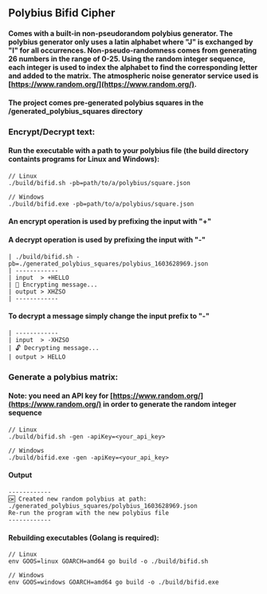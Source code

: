 ## Polybius Bifid Cipher 

#### Comes with a built-in non-pseudorandom polybius generator. The polybius generator only uses a latin alphabet where "J" is exchanged by "I" for all occurrences. Non-pseudo-randomness comes from generating 26 numbers in the range of 0-25. Using the random integer sequence, each integer is used to index the alphabet to find the corresponding letter and added to the matrix. The atmospheric noise generator service used is [https://www.random.org/](https://www.random.org/). 

#### The project comes pre-generated polybius squares in the /generated_polybius_squares directory

### Encrypt/Decrypt text:
#### Run the executable with a path to your polybius file (the build directory containts programs for Linux and Windows):
```
// Linux
./build/bifid.sh -pb=path/to/a/polybius/square.json
```
```
// Windows
./build/bifid.exe -pb=path/to/a/polybius/square.json
```

#### An encrypt operation is used by prefixing the input with "+"
#### A decrypt operation is used by prefixing the input with "-"

```
| ./build/bifid.sh -pb=./generated_polybius_squares/polybius_1603628969.json 
| ------------
| input  > +HELLO
| 🔐 Encrypting message...
| output > XHZSO
| ------------ 
```

#### To decrypt a message simply change the input prefix to "-"
```
| ------------
| input  > -XHZSO
| 🔓 Decrypting message...
| output > HELLO
```

### Generate a polybius matrix:
#### Note: you need an API key for [https://www.random.org/](https://www.random.org/) in order to generate the random integer sequence
```
// Linux
./build/bifid.sh -gen -apiKey=<your_api_key> 
```
```
// Windows
./build/bifid.exe -gen -apiKey=<your_api_key> 
```

#### Output
```
------------
🆗 Created new random polybius at path: ./generated_polybius_squares/polybius_1603628969.json
Re-run the program with the new polybius file
------------
```

#### Rebuilding executables (Golang is required):
```
// Linux
env GOOS=linux GOARCH=amd64 go build -o ./build/bifid.sh  
```
```
// Windows
env GOOS=windows GOARCH=amd64 go build -o ./build/bifid.exe
```
